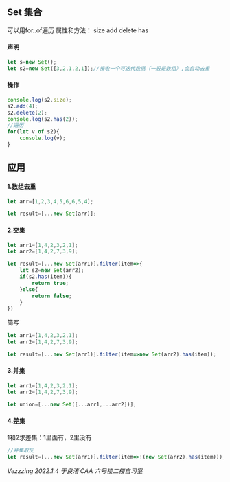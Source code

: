 ## Set 集合
可以用for..of遍历
属性和方法：
size
add
delete
has
#### 声明
```javascript
let s=new Set();
let s2=new Set([3,2,1,2,1]);//接收一个可迭代数据（一般是数组）,会自动去重
```
#### 操作
```javascript
console.log(s2.size);
s2.add(4);
s2.delete(2);
console.log(s2.has(2));
//遍历
for(let v of s2){
    console.log(v);
}
```
## 应用
#### 1.数组去重
```javascript
let arr=[1,2,3,4,5,6,6,5,4];

let result=[...new Set(arr)];
```
#### 2.交集
```javascript
let arr1=[1,4,2,3,2,1];
let arr2=[1,4,2,7,3,9];

let result=[...new Set(arr1)].filter(item=>{
    let s2=new Set(arr2);
    if(s2.has(item)){
        return true;
    }else{
        return false;
    }
})
```
简写
```javascript
let arr1=[1,4,2,3,2,1];
let arr2=[1,4,2,7,3,9];

let result=[...new Set(arr1)].filter(item=>new Set(arr2).has(item));
```
#### 3.并集
```javascript
let arr1=[1,4,2,3,2,1];
let arr2=[1,4,2,7,3,9];

let union=[...new Set([...arr1,...arr2])];
```
#### 4.差集
1和2求差集：1里面有，2里没有
```javascript
//并集取反
let result=[...new Set(arr1)].filter(item=>!(new Set(arr2).has(item)));
```
*Vezzzing 2022.1.4 于良渚 CAA 六号楼二楼自习室*
